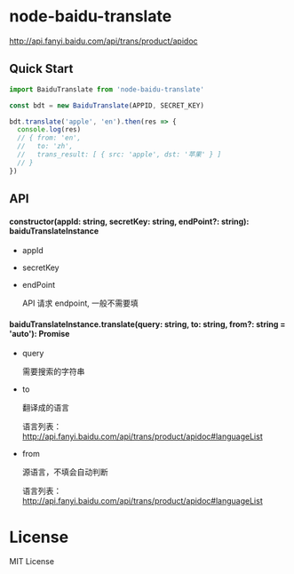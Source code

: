 # node-baidu-translate

http://api.fanyi.baidu.com/api/trans/product/apidoc

## Quick Start

```javascript
import BaiduTranslate from 'node-baidu-translate'

const bdt = new BaiduTranslate(APPID, SECRET_KEY)

bdt.translate('apple', 'en').then(res => {
  console.log(res)
  // { from: 'en',
  //   to: 'zh',
  //   trans_result: [ { src: 'apple', dst: '苹果' } ] 
  // }
})
```

## API

#### constructor(appId: string, secretKey: string, endPoint?: string): baiduTranslateInstance

- appId
- secretKey
- endPoint

  API 请求 endpoint, 一般不需要填

#### baiduTranslateInstance.translate(query: string, to: string, from?: string = 'auto'): Promise

- query

  需要搜索的字符串

- to

  翻译成的语言

  语言列表：http://api.fanyi.baidu.com/api/trans/product/apidoc#languageList

- from

  源语言，不填会自动判断

  语言列表：http://api.fanyi.baidu.com/api/trans/product/apidoc#languageList

# License

MIT License
